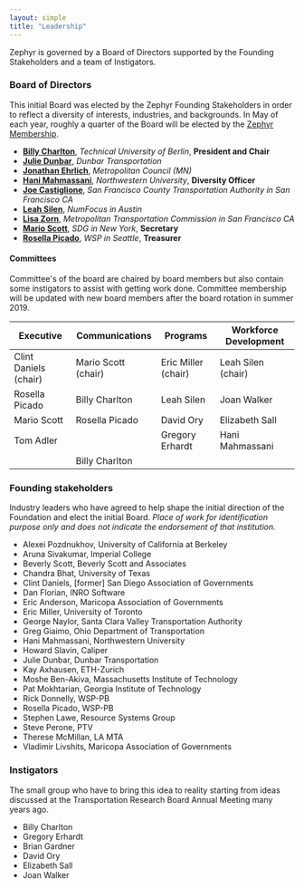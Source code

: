 ```yaml
---
layout: simple
title: "Leadership"
---
```


Zephyr is governed by a Board of Directors supported by the Founding Stakeholders and a team of Instigators.  

### <i class="fa fa-institution" style="color:#{{ site.highlight-color }}" aria-hidden="true"></i> Board of Directors
This initial Board was elected by the Zephyr Founding Stakeholders in order to reflect a diversity of interests, industries, and backgrounds. In May of each year, roughly a quarter of the Board will be elected by the [Zephyr Membership](/members).  

 * **[Billy Charlton](https://github.com/billyc)**, *Technical University of Berlin*, **President and Chair**    
 * **[Julie Dunbar](https://www.linkedin.com/in/julie-dunbar-a219879/)**, *Dunbar Transportation*      
 * **[Jonathan Ehrlich](https://www.linkedin.com/in/jnehrlich/)**, *Metropolitan Council (MN)* 
 * **[Hani Mahmassani](https://www.linkedin.com/in/mahmassani/)**, *Northwestern University*, **Diversity Officer**  
 * **[Joe Castiglione](https://www.linkedin.com/in/joe-castiglione-7873aa11/)**, *San Francisco County Transportation Authority in San Francisco CA*  
 * **[Leah Silen](https://www.linkedin.com/in/leah-silen-95733840/)**, *NumFocus in Austin*  
 * **[Lisa Zorn](https://www.linkedin.com/in/lisazorn/)**, *Metropolitan Transportation Commission in San Francisco CA*  
 * **[Mario Scott](https://www.linkedin.com/in/mario-scott-38822917/)**, *SDG in New York*, **Secretary**  
 * **[Rosella Picado](https://www.linkedin.com/in/rosella-picado-265507)**, *WSP in Seattle*, **Treasurer**  
 

#### Committees
Committee's of the board are chaired by board members but also contain some instigators to assist with getting work done.  Committee membership will be updated with new board members after the board rotation in summer 2019.

**Executive** | **Communications** | **Programs** | **Workforce Development**
--- | --- | --- | ---
Clint Daniels (chair) | Mario Scott (chair) | Eric Miller (chair) | Leah Silen (chair)  
Rosella Picado     | Billy Charlton | Leah Silen | Joan Walker  
Mario Scott | Rosella Picado     | David Ory | Elizabeth Sall  
Tom Adler |  | Gregory Erhardt     | Hani Mahmassani  
 |  | Billy Charlton |   

### <i class="fa fa-users" style="color:#{{ site.highlight-color }}" aria-hidden="true"></i> Founding stakeholders

Industry leaders who have agreed to help shape the initial direction of the Foundation and elect the initial Board.
*Place of work for identification purpose only and does not indicate the endorsement of that institution.*
 * Alexei Pozdnukhov, University of California at Berkeley
 * Aruna Sivakumar, Imperial College
 * Beverly Scott, Beverly Scott and Associates
 * Chandra Bhat, University of Texas
 * Clint Daniels, [former] San Diego Association of Governments
 * Dan Florian, INRO Software
 * Eric Anderson, Maricopa Association of Governments
 * Eric Miller, University of Toronto
 * George Naylor, Santa Clara Valley Transportation Authority
 * Greg Giaimo, Ohio Department of Transportation
 * Hani Mahmassani, Northwestern University
 * Howard Slavin, Caliper
 * Julie Dunbar, Dunbar Transportation
 * Kay Axhausen, ETH-Zurich
 * Moshe Ben-Akiva, Massachusetts Institute of Technology
 * Pat Mokhtarian, Georgia Institute of Technology
 * Rick Donnelly, WSP-PB
 * Rosella Picado, WSP-PB
 * Stephen Lawe, Resource Systems Group
 * Steve Perone, PTV
 * Therese McMillan, LA MTA
 * Vladimir Livshits, Maricopa Association of Governments

### <i class="fa fa-rocket" style="color:#{{ site.highlight-color }}" aria-hidden="true"></i> Instigators

The small group who have to bring this idea to reality starting from ideas discussed at the Transportation Research Board Annual Meeting many years ago.

 * Billy Charlton
 * Gregory Erhardt
 * Brian Gardner
 * David Ory
 * Elizabeth Sall
 * Joan Walker
